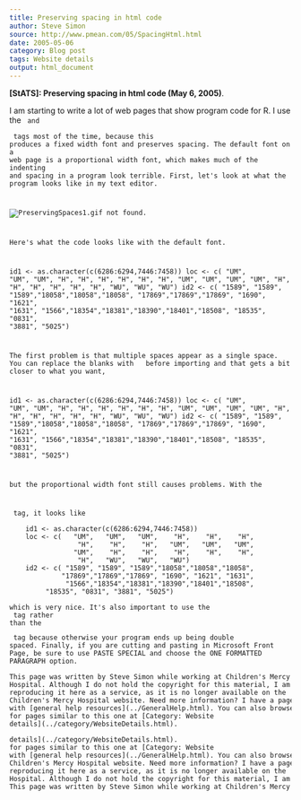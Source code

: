 ```yaml
---
title: Preserving spacing in html code
author: Steve Simon
source: http://www.pmean.com/05/SpacingHtml.html
date: 2005-05-06
category: Blog post
tags: Website details
output: html_document
---
```

**[StATS]: Preserving spacing in html code (May 6,
2005)**.

I am starting to write a lot of web pages that show program code for
R. I use the <code> and <pre> tags most of the time, because this
produces a fixed width font and preserves spacing. The default font on
a web page is a proportional width font, which makes much of the
indenting and spacing in a program look terrible. First, let's look
at what the program looks like in my text editor.

![PreservingSpaces1.gif not found.](http://www.pmean.com/images/images/05/SpacingHtml01.png)

Here's what the code looks like with the default font.

  id1 <- as.character(c(6286:6294,7446:7458))
loc <- c( "UM", "UM", "UM", "H", "H", "H",
"H", "H", "H", "UM", "UM", "UM",
"UM", "H", "H", "H", "H", "H",
"H", "WU", "WU", "WU")
id2 <- c( "1589", "1589", "1589","18058","18058","18058",
"17869","17869","17869", "1690", "1621", "1631",
"1566","18354","18381","18390","18401","18508",
"18535", "0831", "3881", "5025")

The first problem is that multiple spaces appear as a single space.
You can replace the blanks with &nbsp; before importing and that gets
a bit closer to what you want,

id1  <-  as.character(c(6286:6294,7446:7458))
  loc  <-  c(      "UM",      "UM",      "UM",        "H",        "H",        "H",
                          "H",        "H",        "H",      "UM",      "UM",      "UM",
                          "UM",        "H",        "H",        "H",        "H",        "H",
                          "H",      "WU",      "WU",      "WU")
  id2  <-  c(  "1589",  "1589",  "1589","18058","18058","18058",
                    "17869","17869","17869",  "1690",  "1621",  "1631",
                      "1566","18354","18381","18390","18401","18508",
                        "18535",  "0831",  "3881",  "5025")

but the proportional width font still causes problems. With the
<pre> tag, it looks like

    id1 <- as.character(c(6286:6294,7446:7458))
    loc <- c(   "UM",   "UM",   "UM",    "H",    "H",    "H",
                 "H",    "H",    "H",   "UM",   "UM",   "UM",
                "UM",    "H",    "H",    "H",    "H",    "H",
                 "H",   "WU",   "WU",   "WU")
    id2 <- c( "1589", "1589", "1589","18058","18058","18058",
             "17869","17869","17869", "1690", "1621", "1631",
              "1566","18354","18381","18390","18401","18508",
         "18535", "0831", "3881", "5025")

which is very nice. It's also important to use the <br> tag rather
than the <p> tag because otherwise your program ends up being double
spaced. Finally, if you are cutting and pasting in Microsoft Front
Page, be sure to use PASTE SPECIAL and choose the ONE FORMATTED
PARAGRAPH option.

This page was written by Steve Simon while working at Children's Mercy
Hospital. Although I do not hold the copyright for this material, I am
reproducing it here as a service, as it is no longer available on the
Children's Mercy Hospital website. Need more information? I have a page
with [general help resources](../GeneralHelp.html). You can also browse
for pages similar to this one at [Category: Website
details](../category/WebsiteDetails.html).
<!---More--->
details](../category/WebsiteDetails.html).
for pages similar to this one at [Category: Website
with [general help resources](../GeneralHelp.html). You can also browse
Children's Mercy Hospital website. Need more information? I have a page
reproducing it here as a service, as it is no longer available on the
Hospital. Although I do not hold the copyright for this material, I am
This page was written by Steve Simon while working at Children's Mercy

<!---Do not use
**[StATS]: Preserving spacing in html code (May 6,
This page was written by Steve Simon while working at Children's Mercy
Hospital. Although I do not hold the copyright for this material, I am
reproducing it here as a service, as it is no longer available on the
Children's Mercy Hospital website. Need more information? I have a page
with [general help resources](../GeneralHelp.html). You can also browse
for pages similar to this one at [Category: Website
details](../category/WebsiteDetails.html).
--->

